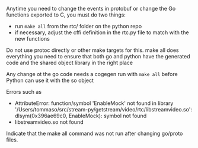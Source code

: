 Anytime you need to change the events in protobuf or change the Go functions exported to C, you must do two things:

- run `make all` from the rtc/ folder on the python repo
- if necessary, adjust the cffi definition in the rtc.py file to match with the new functions

Do not use protoc directly or other make targets for this. make all does everything you need to ensure that both go and python have the generated code and the shared object library in the right place

Any change ot the go code needs a cogegen run with `make all` before Python can use it with the so object

Errors such as

- AttributeError: function/symbol 'EnableMock' not found in library '/Users/tommaso/src/stream-py/getstream/video/rtc/libstreamvideo.so': dlsym(0x396ae69c0, EnableMock): symbol not found
- libstreamvideo.so not found

Indicate that the make all command was not run after changing go/proto files.
